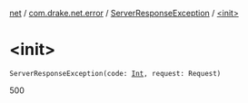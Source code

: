 [net](../../index.md) / [com.drake.net.error](../index.md) / [ServerResponseException](index.md) / [&lt;init&gt;](./-init-.md)

# &lt;init&gt;

`ServerResponseException(code: `[`Int`](https://kotlinlang.org/api/latest/jvm/stdlib/kotlin/-int/index.html)`, request: Request)`

500

